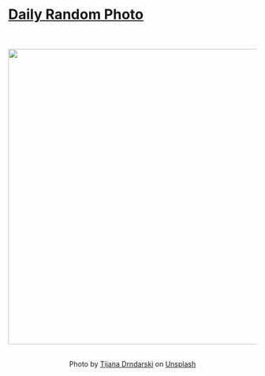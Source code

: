 # [Daily Random Photo](https://www.dailyrandomphoto.com/)

<div align="center">
  <br>
  <br>
  <a href="https://www.dailyrandomphoto.com/p/2022/2022-03-20/"><img src="https://images.unsplash.com/photo-1601379326855-333ada09757e?crop=entropy&cs=tinysrgb&fit=max&fm=jpg&ixid=Mnw3NzUwOHwwfDF8cmFuZG9tfHx8fHx8fHx8MTY0NzczNjA0Ng&ixlib=rb-1.2.1&q=80&w=1080" width="600px"></a>
  <br>
  <br>
  <p class="has-text-grey">Photo by <a href="https://unsplash.com/@izgubljenausvemiru?utm_source=Daily%20Random%20Photo&amp;utm_medium=referral" target="_blank" rel="noopener noreferrer">Tijana Drndarski</a> on <a href="https://unsplash.com/photos/0Q8zAIoFrOM?utm_source=Daily%20Random%20Photo&amp;utm_medium=referral" target="_blank" rel="noopener noreferrer">Unsplash</a></p>
</div>
